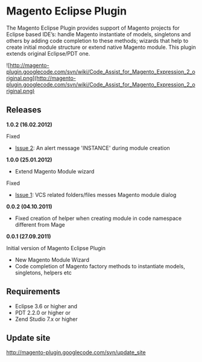 # Magento Eclipse Plugin #
The Magento Eclipse Plugin provides support of Magento projects for Eclipse based IDE’s: handle Magento instantiate of models, singletons and others by adding code completion to these methods; wizards that help to create initial module structure or extend native Magento module. This plugin extends original Eclipse/PDT one.

![http://magento-plugin.googlecode.com/svn/wiki/Code_Assist_for_Magento_Expression_2_original.png](http://magento-plugin.googlecode.com/svn/wiki/Code_Assist_for_Magento_Expression_2_original.png)

## Releases ##
**1.0.2 (16.02.2012)**

Fixed

  * [Issue 2](https://code.google.com/p/magento-plugin/issues/detail?id=2): An alert message 'INSTANCE' during module creation

**1.0.0 (25.01.2012)**

  * Extend Magento Module wizard

Fixed

  * [Issue 1](https://code.google.com/p/magento-plugin/issues/detail?id=1): VCS related folders/files messes Magento module dialog

**0.0.2 (04.10.2011)**

  * Fixed creation of helper when creating module in code namespace different from Mage

**0.0.1 (27.09.2011)**

Initial version of Magento Eclipse Plugin

  * New Magento Module Wizard
  * Code completion of Magento factory methods to instantiate models, singletons, helpers etc

## Requirements ##
  * Eclipse 3.6 or higher and
  * PDT 2.2.0 or higher
or
  * Zend Studio 7.x or higher

## Update site ##
http://magento-plugin.googlecode.com/svn/update_site